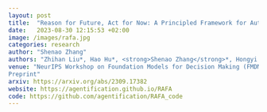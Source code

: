 ```yaml
---
layout: post
title:  "Reason for Future, Act for Now: A Principled Framework for Autonomous LLM Agents with Provable Sample Efficiency"
date:   2023-08-30 12:15:53 +02:00
image: /images/rafa.jpg
categories: research
author: "Shenao Zhang"
authors: "Zhihan Liu*, Hao Hu*, <strong>Shenao Zhang</strong>*, Hongyi Guo, Shuqi Ke, Boyi Liu, Zhaoran Wang"
venue: "NeurIPS Workshop on Foundation Models for Decision Making (FMDM), 2023 <br />
Preprint"
arxiv: https://arxiv.org/abs/2309.17382
website: https://agentification.github.io/RAFA
code: https://github.com/agentification/RAFA_code
---
```

